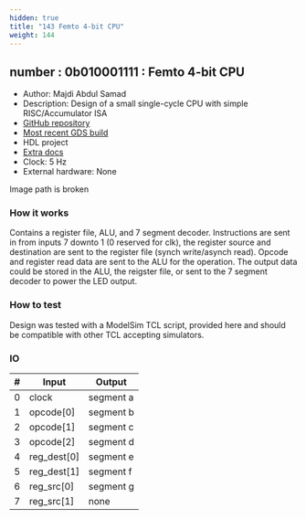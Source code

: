 ```yaml
---
hidden: true
title: "143 Femto 4-bit CPU"
weight: 144
---
```


## number : 0b010001111 : Femto 4-bit CPU

* Author: Majdi Abdul Samad
* Description: Design of a small single-cycle CPU with simple RISC/Accumulator ISA
* [GitHub repository](https://github.com/majdiabdulsamad/tt02-Femto)
* [Most recent GDS build](https://github.com/majdiabdulsamad/tt02-Femto/actions/runs/3620410709)
* HDL project
* [Extra docs](README.md)
* Clock: 5 Hz
* External hardware: None

Image path is broken

### How it works

Contains a register file, ALU, and 7 segment decoder. Instructions are sent in from inputs 7 downto 1 (0 reserved for clk), the register source and destination are sent to the register file (synch write/asynch read). Opcode and register read data are sent to the ALU for the operation. The output data could be stored in the ALU, the reigster file, or sent to the 7 segment decoder to power the LED output.

### How to test

Design was tested with a ModelSim TCL script, provided here and should be compatible with other TCL accepting simulators.

### IO

| # | Input        | Output       |
|---|--------------|--------------|
| 0 | clock  | segment a |
| 1 | opcode[0]  | segment b |
| 2 | opcode[1]  | segment c |
| 3 | opcode[2]  | segment d |
| 4 | reg_dest[0]  | segment e |
| 5 | reg_dest[1]  | segment f |
| 6 | reg_src[0]  | segment g |
| 7 | reg_src[1]  | none |
